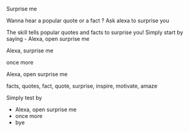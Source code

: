 Surprise me

Wanna hear a popular quote or a fact ? Ask alexa to surprise you

The skill tells popular quotes and facts to surprise you! 
Simply start by saying - Alexa, open surprise me

Alexa, surprise me

once more

Alexa, open surprise me



facts, quotes, fact, quote, surprise, inspire, motivate, amaze


Simply test by
- Alexa, open surprise me
- once more
- bye


